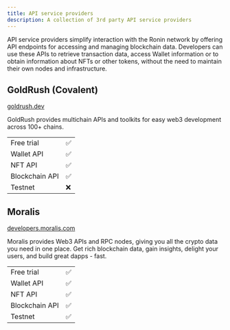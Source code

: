 ```yaml
---
title: API service providers
description: A collection of 3rd party API service providers
---
```


API service providers simplify interaction with the Ronin network by offering API endpoints for accessing and managing blockchain data. Developers can use these APIs to retrieve transaction data, access Wallet information or to obtain information about NFTs or other tokens, without the need to maintain their own nodes and infrastructure.

## GoldRush (Covalent)

[goldrush.dev](https://goldrush.dev/chains/axie-ronin/)

GoldRush provides multichain APIs and toolkits for easy web3 development across 100+ chains. 

| | |
| ----- | ----- |
| Free trial | ✅ |
| Wallet API | ✅ |
| NFT API | ✅ |
| Blockchain API | ✅ |
| Testnet | ❌ |

## Moralis

[developers.moralis.com](https://developers.moralis.com/chains/ronin/)

Moralis provides Web3 APIs and RPC nodes, giving you all the crypto data you need in one place. Get rich blockchain data, gain insights, delight your users, and build great dapps - fast.

| | |
| ----- | ----- |
| Free trial | ✅ |
| Wallet API | ✅ |
| NFT API | ✅ |
| Blockchain API | ✅ |
| Testnet | ✅ |